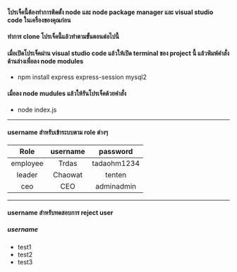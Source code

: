 
#### โปรเจ็คนี้ต้องทำการติดตั้ง node และ node package manager และ visual studio code ในเครื่องของคุณก่อน
#### ทำการ clone โปรเจ็คนี้แล้วทำตามขั้นตอนต่อไปนี้


#### เมื่อเปิดโปรเจ็คผ่าน visual studio code แล้วให้เปิด terminal ของ project นี้ แล้วพิมพ์คำสั่งด้านล่างเพื่อลง node modules
- npm install express express-session mysql2

#### เมื่อลง node mudules แล้วให้รันโปรเจ็คด้วยคำสั่ง
- node index.js

------------


#### username สำหรับเข้าระบบตาม role ต่างๆ

| Role  | username  | password  |
| :------------: | :------------: | :------------: |
|  employee |  Trdas |  tadaohm1234 |
|  leader | Chaowat  | tenten  |
| ceo  | CEO  | adminadmin  |


------------
#### username สำหรับทดสอบการ reject user 
##### username
- test1 
- test2 
- test3
